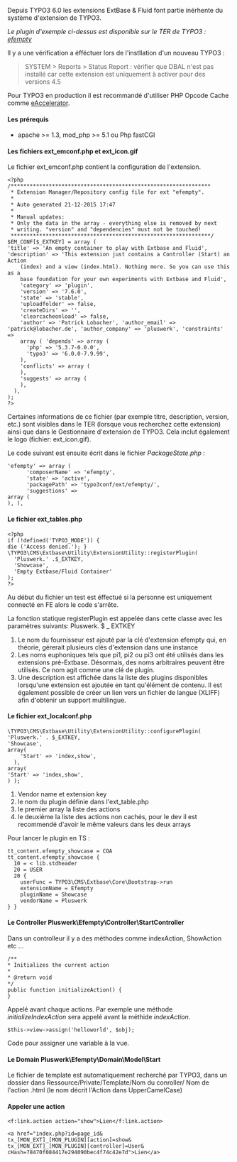 Depuis TYPO3 6.0 les extensions ExtBase & Fluid font partie inérhente du système d'extension de TYPO3.

_Le plugin d'exemple ci-dessus est disponible sur le TER de TYPO3 : [efempty](https://typo3.org/extensions/repository/view/efempty)_

Il y a une vérification a éfféctuer lors de l'instllation d'un nouveau TYPO3 : 

> SYSTEM > Reports > Status Report : vérifier que DBAL n'est pas installé car cette extension est uniquement à activer pour des versions 4.5

Pour TYPO3 en production il est recommandé d'utiliser PHP Opcode Cache comme [eAccelerator](http://eaccelerator.net/).
 
#### Les prérequis 

- apache >= 1.3, mod_php >= 5.1 ou Php fastCGI

#### Les fichiers ext_emconf.php et ext_icon.gif

Le fichier ext_emconf.php contient la configuration de l'extension. 


```
<?php
/***************************************************************
 * Extension Manager/Repository config file for ext "efempty".
 *
 * Auto generated 21-12-2015 17:47
 *
 * Manual updates:
 * Only the data in the array - everything else is removed by next
 * writing. "version" and "dependencies" must not be touched!
 ***************************************************************/
$EM_CONF[$_EXTKEY] = array (
'title' => 'An empty container to play with Extbase and Fluid', 'description' => 'This extension just contains a Controller (Start) an Action
    (index) and a view (index.html). Nothing more. So you can use this as a
    base foundation for your own experiments with Extbase and Fluid',
    'category' => 'plugin',
    'version' => '7.6.0',
    'state' => 'stable',
    'uploadfolder' => false,
    'createDirs' => '',
    'clearcacheonload' => false,
    'author' => 'Patrick Lobacher', 'author_email' => 'patrick@lobacher.de', 'author_company' => 'pluswerk', 'constraints' =>
    array ( 'depends' => array (
      'php' => '5.3.7-0.0.0',
      'typo3' => '6.0.0-7.9.99',
    ),
    'conflicts' => array (
    ),
    'suggests' => array (
    ), 
  ),
);
?>
```

Certaines informations de ce fichier (par exemple titre, description, version, etc.) sont visibles dans le TER (lorsque vous recherchez cette extension) ainsi que dans le Gestionnaire d'extension de TYPO3. Cela inclut également le logo (fichier: ext_icon.gif).

Le code suivant est ensuite écrit dans le fichier _PackageState.php_ :

```
'efempty' => array (
      'composerName' => 'efempty',
      'state' => 'active',
      'packagePath' => 'typo3conf/ext/efempty/',
      'suggestions' =>
array (
), ),
```

#### Le fichier ext_tables.php

```
<?php
if (!defined('TYPO3_MODE')) {
die ('Access denied.'); }
\TYPO3\CMS\Extbase\Utility\ExtensionUtility::registerPlugin(
  'Pluswerk.' .$_EXTKEY,
  'Showcase',
  'Empty Extbase/Fluid Container'
);
?>
```

Au début du fichier un test est éffectué si la personne est uniquement connecté en FE alors le code s'arrête.
 
La fonction statique registerPlugin est appelée dans cette classe avec les paramètres suivants:
Pluswerk. $ _ EXTKEY
1. Le nom du fournisseur est ajouté par la clé d'extension efempty qui, en théorie, gérerait plusieurs clés d'extension dans une instance
2. Les noms euphoniques tels que pi1, pi2 ou pi3 ont été utilisés dans les extensions pré-Extbase. Désormais, des noms arbitraires peuvent être utilisés. Ce nom agit comme une clé de plugin.
3. Une description est affichée dans la liste des plugins disponibles lorsqu'une extension est ajoutée en tant qu'élément de contenu. Il est également possible de créer un lien vers un fichier de langue (XLIFF) afin d'obtenir un support multilingue.

#### Le fichier ext_localconf.php

```
\TYPO3\CMS\Extbase\Utility\ExtensionUtility::configurePlugin( 'Pluswerk.' . $_EXTKEY,
'Showcase',
array(
    'Start' => 'index,show',
  ),
array(
'Start' => 'index,show',
) );
```

1. Vendor name et extension key
2. le nom du plugin définie dans l'ext_table.php
3. le premier array la liste des actions
4. le deuxième la liste des actions non cachés, pour le dev il est recommendé d'avoir le même valeurs dans les deux arrays

Pour lancer le plugin en TS : 

```
tt_content.efempty_showcase = COA
tt_content.efempty_showcase {
  10 = < lib.stdheader
  20 = USER
  20 {
    userFunc = TYPO3\CMS\Extbase\Core\Bootstrap->run
    extensionName = Efempty
    pluginName = Showcase
    vendorName = Pluswerk
} }
```

#### Le Controller Pluswerk\Efempty\Controller\StartController

Dans un controlleur il y a des méthodes comme indexAction, ShowAction etc ... 

```
/**
* Initializes the current action
*
* @return void
*/
public function initializeAction() {
}
```

Appelé avant chaque actions. Par exemple une méthode _initializeIndexAction_ sera appelé avant la méthide _indexAction_.

```
$this->view->assign('helloworld', $obj);
```

Code pour assigner une variable à la vue. 

#### Le Domain Pluswerk\Efempty\Domain\Model\Start

Le fichier de template est automatiquement recherché par TYPO3, dans un dossier dans Ressource/Private/Template/Nom du conroller/ Nom de l'action .html (le nom décrit l'Action dans UpperCamelCase)
  
#### Appeler une action
     
 ```
 <f:link.action action="show">Lien</f:link.action>
 
 <a href="index.php?id=page_id&
 tx_[MON_EXT]_[MON_PLUGIN][action]=show&
 tx_[MON_EXT]_[MON_PLUGIN][controller]=User& cHash=78470f084417e294090bec4f74c42e7d">Lien</a>
 ```